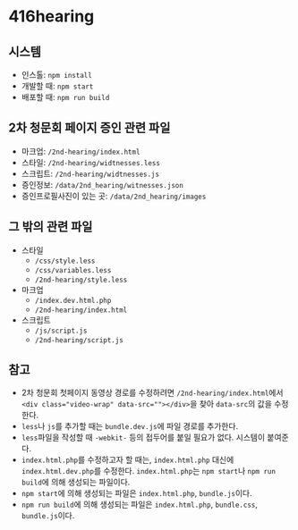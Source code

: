 # 416hearing

## 시스템
* 인스톨: `npm install`
* 개발할 때: `npm start`
* 배포할 때: `npm run build`

## 2차 청문회 페이지 증인 관련 파일
* 마크업: `/2nd-hearing/index.html`
* 스타일: `/2nd-hearing/widtnesses.less`
* 스크립트: `/2nd-hearing/widtnesses.js`
* 증인정보: `/data/2nd_hearing/witnesses.json`
* 증인프로필사진이 있는 곳: `/data/2nd_hearing/images`

## 그 밖의 관련 파일
* 스타일
  * `/css/style.less`
  * `/css/variables.less`
  * `/2nd-hearing/style.less`
* 마크업
  * `/index.dev.html.php`
  * `/2nd-hearing/index.html`
* 스크립트
  * `/js/script.js`
  * `/2nd-hearing/script.js`

## 참고
* 2차 청문회 첫페이지 동영상 경로를 수정하려면 `/2nd-hearing/index.html`에서 `<div class="video-wrap" data-src=""></div>`을 찾아 `data-src`의 값을 수정한다.
* `less`나 `js`를 추가할 때는 `bundle.dev.js`에 파일 경로를 추가한다.
* `less`파일을 작성할 때 `-webkit-` 등의 접두어를 붙일 필요가 없다. 시스템이 붙여준다.
* `index.html.php`를 수정하고자 할 때는, `index.html.php` 대신에 `index.html.dev.php`를 수정한다. `index.html.php`는 `npm start`나 `npm run build`에 의해 생성되는 파일이다.
* `npm start`에 의해 생성되는 파일은 `index.html.php`, `bundle.js`이다.
* `npm run build`에 의해 생성되는 파일은 `index.html.php`, `bundle.css`, `bundle.js`이다.
